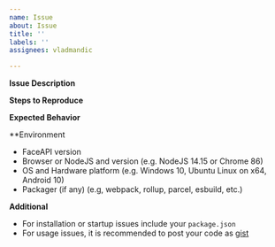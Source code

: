 ```yaml
---
name: Issue
about: Issue
title: ''
labels: ''
assignees: vladmandic

---
```


**Issue Description**

**Steps to Reproduce**

**Expected Behavior**

**Environment

- FaceAPI version
- Browser or NodeJS and version (e.g. NodeJS 14.15 or Chrome 86)
- OS and Hardware platform (e.g. Windows 10, Ubuntu Linux on x64, Android 10)
- Packager (if any) (e.g, webpack, rollup, parcel, esbuild, etc.)

**Additional**

- For installation or startup issues include your `package.json`
- For usage issues, it is recommended to post your code as [gist](https://gist.github.com/)
